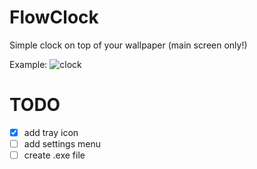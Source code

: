# FlowClock
Simple clock on top of your wallpaper (main screen only!)

Example:
![clock](https://user-images.githubusercontent.com/19910715/232895479-369ae641-ea80-4d61-a069-375a4cca8337.png)

# TODO
- [x] add tray icon
- [ ] add settings menu
- [ ] create .exe file
